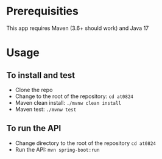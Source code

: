 # Prerequisities
This app requires Maven (3.6+ should work) and Java 17

# Usage
## To install and test
- Clone the repo
- Change to the root of the repository: `cd at0824`
- Maven clean install: `./mvnw clean install`
- Maven test: `./mvnw test`

## To run the API
- Change directory to the root of the repository `cd at0824`
- Run the API: `mvn spring-boot:run`
